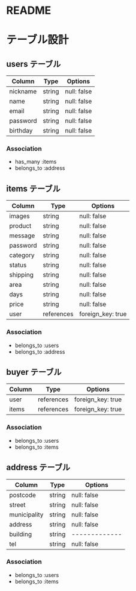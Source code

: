 # README


# テーブル設計

## users テーブル

| Column   | Type   | Options     |
| -------- | ------ | ----------- |
| nickname | string | null: false |
| name     | string | null: false |
| email    | string | null: false |
| password | string | null: false |
| birthday | string | null: false |

### Association

- has_many :items
- belongs_to :address


## items テーブル

| Column   | Type   | Options     |
| -------- | ------ | ----------- |
|  images  | string | null: false |
| product  | string | null: false |
| message  | string | null: false |
| password | string | null: false |
| category | string | null: false |
| status   | string | null: false |
| shipping | string | null: false |
| area     | string | null: false |
| days     | string | null: false |
| price    | string | null: false |
| user     | references | foreign_key: true |


### Association

- belongs_to :users
- belongs_to :address

## buyer テーブル

| Column   | Type   | Options     |
| -------- | ------ | ----------- |
| user     | references | foreign_key: true |
| items    | references | foreign_key: true |

### Association
- belongs_to :users
- belongs_to :items


## address テーブル

| Column   | Type   | Options     |
| -------- | ------ | ----------- |
| postcode | string | null: false |
| street   | string | null: false |
| municipality | string | null: false |
| address  | string | null: false |
|building  | string |-------------|
| tel      | string | null: false |

### Association

- belongs_to :users
- belongs_to :items
